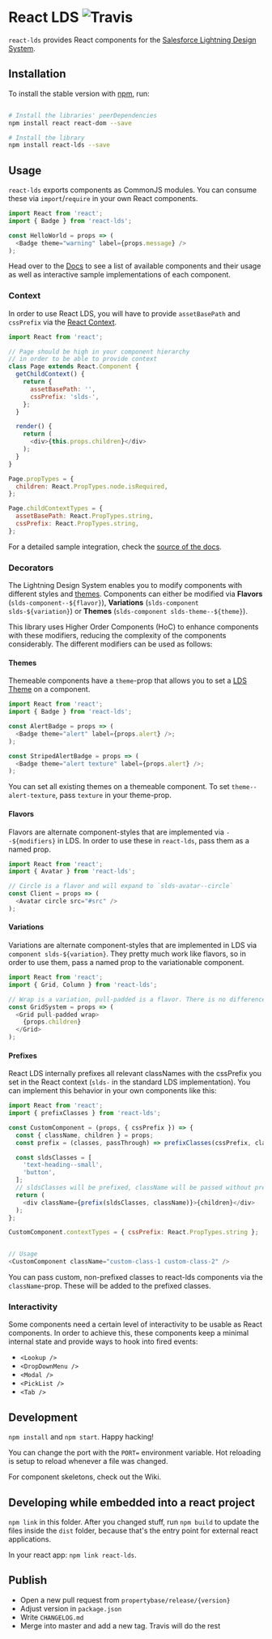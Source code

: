 # React LDS ![Travis](https://travis-ci.org/propertybase/react-lds.svg?branch=master)

`react-lds` provides React components for the [Salesforce Lightning Design System](http://lightningdesignsystem.com/).

## Installation

To install the stable version with [npm](http://npmjs.com/), run:

``` bash

# Install the libraries' peerDependencies
npm install react react-dom --save

# Install the library
npm install react-lds --save
```

## Usage

`react-lds` exports components as CommonJS modules. You can consume these via `import`/`require` in your own React components.

``` js
import React from 'react';
import { Badge } from 'react-lds';

const HelloWorld = props => (
  <Badge theme="warning" label={props.message} />
);

```

Head over to the [Docs](https://propertybase.github.io/react-lds) to see a list of available components and their usage as well as interactive sample implementations of each component.

### Context

In order to use React LDS, you will have to provide `assetBasePath` and `cssPrefix` via the [React Context](https://facebook.github.io/react/docs/context.html).

``` js
import React from 'react';

// Page should be high in your component hierarchy
// in order to be able to provide context
class Page extends React.Component {
  getChildContext() {
    return {
      assetBasePath: '',
      cssPrefix: 'slds-',
    };
  }

  render() {
    return (
      <div>{this.props.children}</div>
    );
  }
}

Page.propTypes = {
  children: React.PropTypes.node.isRequired,
};

Page.childContextTypes = {
  assetBasePath: React.PropTypes.string,
  cssPrefix: React.PropTypes.string,
};
```

For a detailed sample integration, check the [source of the docs](https://github.com/propertybase/react-lds/tree/master/docs/src/app).

### Decorators

The Lightning Design System enables you to modify components with different styles and [themes](https://www.lightningdesignsystem.com/components/utilities/themes/). Components can either be modified via **Flavors** (`slds-component--${flavor}`), **Variations** (`slds-component slds-${variation}`) or **Themes** (`slds-component slds-theme--${theme}`).

This library uses Higher Order Components (HoC) to enhance components with these modifiers, reducing the complexity of the components considerably. The different modifiers can be used as follows:

#### Themes

Themeable components have a `theme`-prop that allows you to set a [LDS Theme](https://www.lightningdesignsystem.com/components/utilities/themes/) on a component.

``` js
import React from 'react';
import { Badge } from 'react-lds';

const AlertBadge = props => (
  <Badge theme="alert" label={props.alert} />;
);

const StripedAlertBadge = props => (
  <Badge theme="alert texture" label={props.alert} />;
);
```

You can set all existing themes on a themeable component. To set `theme--alert-texture`, pass `texture` in your theme-prop.

#### Flavors

Flavors are alternate component-styles that are implemented via `--${modifiers}` in LDS. In order to use these in `react-lds`, pass them as a named prop.

``` js
import React from 'react';
import { Avatar } from 'react-lds';

// Circle is a flavor and will expand to `slds-avatar--circle`
const Client = props => (
  <Avatar circle src="#src" />
);
```

#### Variations

Variations are alternate component-styles that are implemented in LDS via `component slds-${variation}`. They pretty much work like flavors, so in order to use them, pass a named prop to the variationable component.

``` js
import React from 'react';
import { Grid, Column } from 'react-lds';

// Wrap is a variation, pull-padded is a flavor. There is no difference in usage
const GridSystem = props => (
  <Grid pull-padded wrap>
    {props.children}
  </Grid>
);
```

#### Prefixes

React LDS internally prefixes all relevant classNames with the cssPrefix you set in the React context (`slds-` in the standard LDS implementation). You can implement this behavior in your own components like this:

``` js
import React from 'react';
import { prefixClasses } from 'react-lds';

const CustomComponent = (props, { cssPrefix }) => {
  const { className, children } = props;
  const prefix = (classes, passThrough) => prefixClasses(cssPrefix, classes, passThrough);

  const sldsClasses = [
    'text-heading--small',
    'button',
  ];
  // sldsClasses will be prefixed, className will be passed without prefixing
  return (
    <div className={prefix(sldsClasses, className)}>{children}</div>
  );
};

CustomComponent.contextTypes = { cssPrefix: React.PropTypes.string };


// Usage
<CustomComponent className="custom-class-1 custom-class-2" />
```

You can pass custom, non-prefixed classes to react-lds components via the `className`-prop. These will be added to the prefixed classes.

### Interactivity

Some components need a certain level of interactivity to be usable as React components. In order to achieve this, these components keep a minimal internal state and provide ways to hook into fired events:

 - `<Lookup />`
 - `<DropDownMenu />`
 - `<Modal />`
 - `<PickList />`
 - `<Tab />`

## Development

`npm install` and `npm start`. Happy hacking!

You can change the port with the `PORT=` environment variable. Hot reloading
is setup to reload whenever a file was changed.

For component skeletons, check out the Wiki.

## Developing while embedded into a react project

`npm link` in this folder. After you changed stuff, run `npm build` to update
the files inside the `dist` folder, because that's the entry point for
external react applications.

In your react app: `npm link react-lds`.

## Publish

- Open a new pull request from `propertybase/release/{version}`
- Adjust version in `package.json`
- Write `CHANGELOG.md`
- Merge into master and add a new tag. Travis will do the rest

